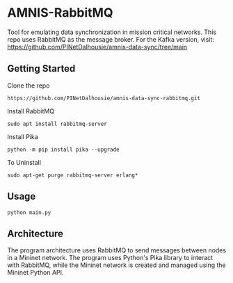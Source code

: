 # AMNIS-RabbitMQ
Tool for emulating data synchronization in mission critical networks. This repo uses RabbitMQ as the message broker. For the Kafka version, visit: https://github.com/PINetDalhousie/amnis-data-sync/tree/main


## Getting Started

Clone the repo

```https://github.com/PINetDalhousie/amnis-data-sync-rabbitmq.git```

Install RabbitMQ

```sudo apt install rabbitmq-server```

Install Pika

```python -m pip install pika --upgrade```

To Uninstall

```sudo apt-get purge rabbitmq-server erlang*```

## Usage

```python main.py```

## Architecture

The program architecture uses RabbitMQ to send messages between nodes in a Mininet network. The program uses Python's Pika library to interact with RabbitMQ, while the Mininet network is created and managed using the Mininet Python API. 